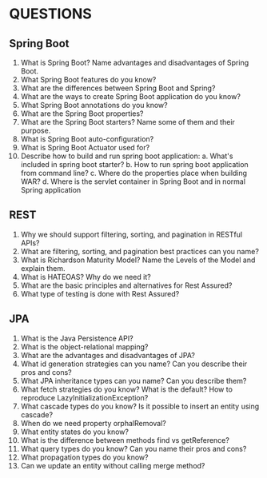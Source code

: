 # QUESTIONS
## Spring Boot

1. What is Spring Boot? Name advantages and disadvantages of Spring Boot.
2. What Spring Boot features do you know?
3. What are the differences between Spring Boot and Spring?
4. What are the ways to create Spring Boot application do you know?
5. What Spring Boot annotations do you know?
6. What are the Spring Boot properties?
7. What are the Spring Boot starters? Name some of them and their purpose.
8. What is Spring Boot auto-configuration?
9. What is Spring Boot Actuator used for?
10. Describe how to build and run spring boot application:
    a. What's included in spring boot starter?
    b. How to run spring boot application from command line?
    c. Where do the properties place when building WAR?
    d. Where is the servlet container in Spring Boot and in normal Spring application

## REST

1. Why we should support filtering, sorting, and pagination in RESTful APIs?
2. What are filtering, sorting, and pagination best practices can you name?
3. What is Richardson Maturity Model? Name the Levels of the Model and explain them.
4. What is HATEOAS? Why do we need it?
5. What are the basic principles and alternatives for Rest Assured?
6. What type of testing is done with Rest Assured?

## JPA

1. What is the Java Persistence API?
2. What is the object-relational mapping?
3. What are the advantages and disadvantages of JPA?
4. What id generation strategies can you name? Can you describe their pros and cons?
5. What JPA inheritance types can you name? Can you describe them?
6. What fetch strategies do you know? What is the default? How to reproduce LazyInitializationException?
7. What cascade types do you know? Is it possible to insert an entity using cascade?
8. When do we need property orphalRemoval?
9. What entity states do you know?
10. What is the difference between methods find vs getReference?
11. What query types do you know? Can you name their pros and cons?
12. What propagation types do you know?
13. Can we update an entity without calling merge method?
